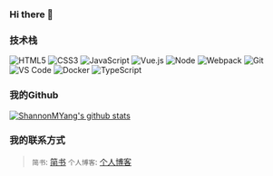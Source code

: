 ### Hi there 👋

<!--
**ShannonMYang/ShannonMYang** is a ✨ _special_ ✨ repository because its `README.md` (this file) appears on your GitHub profile.

Here are some ideas to get you started:

- 🔭 I’m currently working on ...
- 🌱 I’m currently learning ...
- 👯 I’m looking to collaborate on ...
- 🤔 I’m looking for help with ...
- 💬 Ask me about ...
- 📫 How to reach me: ...
- 😄 Pronouns: ...
- ⚡ Fun fact: ...
-->
### 技术栈
![HTML5](https://img.shields.io/badge/-HTML5-%23E44D27?style=for-the-badge&logo=html5&logoColor=ffffff)
![CSS3](https://img.shields.io/badge/-CSS3-%231572B6?style=for-the-badge&logo=css3)
![JavaScript](https://img.shields.io/badge/-JavaScript-%23F7DF1C?style=for-the-badge&logo=javascript&logoColor=000000&labelColor=%23F7DF1C&color=%23FFCE5A)
![Vue.js](https://img.shields.io/badge/-Vue.js-%232c3e50?style=for-the-badge&logo=Vue.js)
![Node](https://img.shields.io/badge/-NodeJS-%23F05032?style=for-the-badge&logo=Node.js&logoColor=%23ffffff)
![Webpack](https://img.shields.io/badge/-Webpack-%232C3A42?style=for-the-badge&logo=webpack)
![Git](https://img.shields.io/badge/-Git-%23F05032?style=for-the-badge&logo=git&logoColor=%23ffffff)
![VS Code](https://img.shields.io/badge/-VSCode-%23007ACC?style=for-the-badge&logo=visual-studio-code)
![Docker](https://img.shields.io/badge/-Docker-%232081e8?style=for-the-badge&logo=docker&logoColor=fff)
![TypeScript](https://img.shields.io/badge/-TypeScript-%23031d30?style=for-the-badge&logo=typescript)


### 我的Github
[![ShannonMYang's github stats](https://github-readme-stats.vercel.app/api?username=shannonmyang&show_icons=true&theme=dracula&local=cn)](https://github.com/anuraghazra/github-readme-stats)

<!--
### 我的代码库(部分)
-->
<!--
要显示的仓库，都可以在这里逐一填写上
-->
<!--
[![ReadMe Card](https://github-readme-stats.vercel.app/api/pin/?username=shannonmyang&repo=CDemo)](https://github.com/anuraghazra/github-readme-stats)
-->

<!--
### 我的编程语言使用排行榜
-->
<!--
[![Top Langs](https://github-readme-stats.vercel.app/api/top-langs/?username=shannonmyang)](https://github.com/anuraghazra/github-readme-stats)
-->

### 我的联系方式
> `简书`: [简书](https://www.jianshu.com/u/2fd0c319f098)
> `个人博客`: [个人博客](https://shannonmyang.github.io/)
